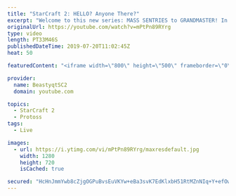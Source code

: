 ```yaml
---
title: "StarCraft 2: HELLO? Anyone There?"
excerpt: "Welcome to this new series: MASS SENTRIES to GRANDMASTER! In this series, we will see how far I can get by playing ONLY Sentries on the ladder in ALL Protoss matchups!  This set of games in this series ends with a great turn of events - my opponent thinks I'm actually AlphaStar!   Feel free to let me"
originalUrl: https://youtube.com/watch?v=mPtPn89RYrg
type: video
length: PT33M46S
publishedDateTime: 2019-07-20T11:02:45Z
heat: 50

featuredContent: "<iframe width=\"800\" height=\"500\" frameborder=\"0\" src=\"https://www.youtube.com/embed/mPtPn89RYrg\" allow=\"accelerometer; autoplay; encrypted-media; gyroscope; picture-in-picture\" allowfullscreen></iframe>"

provider:
  name: BeastyqtSC2
  domain: youtube.com

topics:
  - StarCraft 2
  - Protoss
tags:
  - Live

images:
  - url: https://i.ytimg.com/vi/mPtPn89RYrg/maxresdefault.jpg
    width: 1280
    height: 720
    isCached: true

secured: "HcHnJmmYwb8cZjgOGPuBvsEuVKYw+eBa3svK7EdKlxbH51RtMZnNIq+Y+efOw0ug54PP8bLmNcNH0hpaicXsZLE8KgCCErSqyZ5I6vM7nf1gta18Q7Oae2kNOo0Jt3R89FBvoUbfncWYVFMy7bU6Nw1HjHdZbzVmFdchOIrpZPG6csaacHaGR7BFhb0eIOfx5M8UOJR7W8lOhfwYoYnVneKvH1HFbE9P3fUhF5z/vehsDAGr69nkIwSiqnrh3JDtBLZOGIQRKW4Wn0CJZd+CnQUyWIAi6mV/TdctVy6P33iotsL0/PHxeXA9d59t+S/5vV5JVzy2rWeNgxYpiZVkoHEJtQEwCrJmp8tIl693L3V38MLljGdrMxX+QbfT9mWOcHXsLyjj3Mi+2B3F6YkvC5/SfxfghHwBaH5deH2kNMw=;yQ5d+i22+qJ63g5wlpes4g=="
---
```


